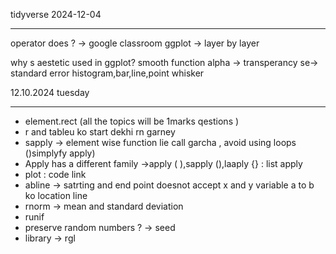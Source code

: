 tidyverse
2024-12-04

---

operator does ? -> google classroom
ggplot -> layer by layer

why s aestetic used in ggplot?
smooth function
alpha -> transperancy
se-> standard error
histogram,bar,line,point
whisker


12.10.2024 tuesday

---

- element.rect (all the topics will be 1marks qestions )
- r and tableu ko start dekhi rn garney
- sapply -> element wise function lie call garcha , avoid using loops
  ()simplyfy apply)
- Apply has a different family ->apply ( ),sapply (),laaply {} : list apply
- plot : code link
- abline -> satrting and end point
  doesnot accept x and y variable
  a to b ko location line
- rnorm -> mean and standard deviation
- runif
- preserve random numbers ? -> seed
- library -> rgl
